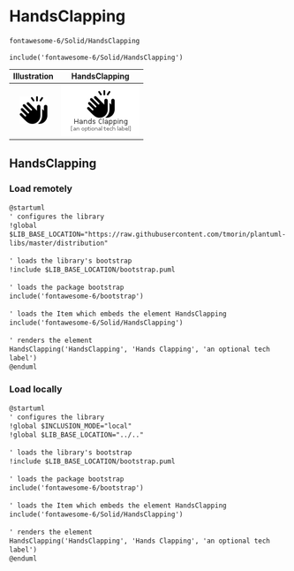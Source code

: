 # HandsClapping


```text
fontawesome-6/Solid/HandsClapping
```

```text
include('fontawesome-6/Solid/HandsClapping')
```



| Illustration | HandsClapping |
| :---: | :---: |
| ![illustration for Illustration](../../fontawesome-6/Solid/HandsClapping.png) | ![illustration for HandsClapping](../../fontawesome-6/Solid/HandsClapping.Local.png) |




## HandsClapping

### Load remotely
```plantuml
@startuml
' configures the library
!global $LIB_BASE_LOCATION="https://raw.githubusercontent.com/tmorin/plantuml-libs/master/distribution"

' loads the library's bootstrap
!include $LIB_BASE_LOCATION/bootstrap.puml

' loads the package bootstrap
include('fontawesome-6/bootstrap')

' loads the Item which embeds the element HandsClapping
include('fontawesome-6/Solid/HandsClapping')

' renders the element
HandsClapping('HandsClapping', 'Hands Clapping', 'an optional tech label')
@enduml
```

### Load locally
```plantuml
@startuml
' configures the library
!global $INCLUSION_MODE="local"
!global $LIB_BASE_LOCATION="../.."

' loads the library's bootstrap
!include $LIB_BASE_LOCATION/bootstrap.puml

' loads the package bootstrap
include('fontawesome-6/bootstrap')

' loads the Item which embeds the element HandsClapping
include('fontawesome-6/Solid/HandsClapping')

' renders the element
HandsClapping('HandsClapping', 'Hands Clapping', 'an optional tech label')
@enduml
```

